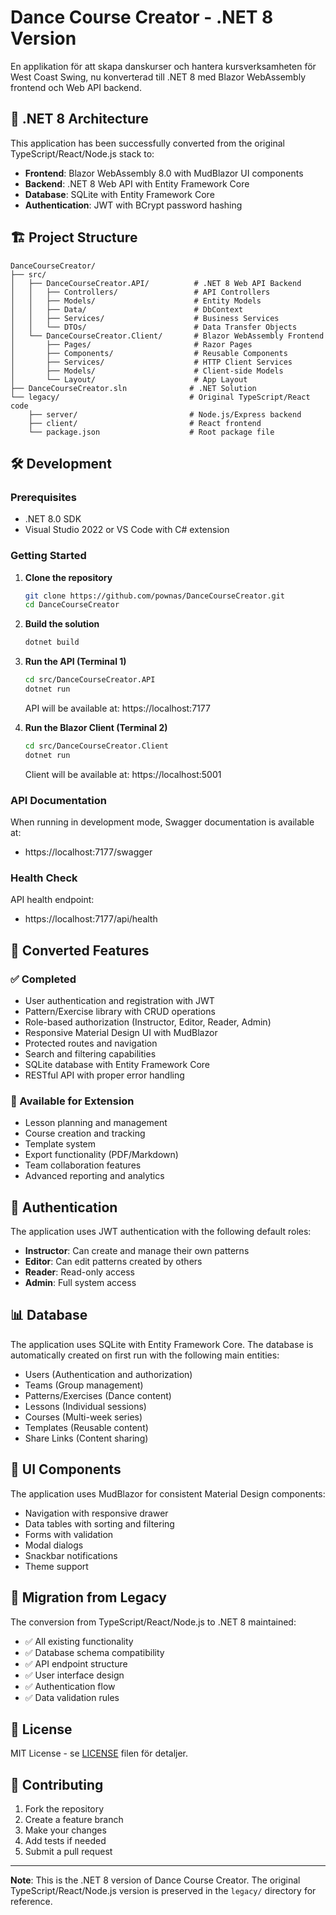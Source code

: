 # Dance Course Creator - .NET 8 Version

En applikation för att skapa danskurser och hantera kursverksamheten för West Coast Swing, nu konverterad till .NET 8 med Blazor WebAssembly frontend och Web API backend.

## 🚀 .NET 8 Architecture

This application has been successfully converted from the original TypeScript/React/Node.js stack to:

- **Frontend**: Blazor WebAssembly 8.0 with MudBlazor UI components
- **Backend**: .NET 8 Web API with Entity Framework Core
- **Database**: SQLite with Entity Framework Core
- **Authentication**: JWT with BCrypt password hashing

## 🏗️ Project Structure

```
DanceCourseCreator/
├── src/
│   ├── DanceCourseCreator.API/          # .NET 8 Web API Backend
│   │   ├── Controllers/                 # API Controllers
│   │   ├── Models/                      # Entity Models
│   │   ├── Data/                        # DbContext
│   │   ├── Services/                    # Business Services
│   │   └── DTOs/                        # Data Transfer Objects
│   └── DanceCourseCreator.Client/       # Blazor WebAssembly Frontend
│       ├── Pages/                       # Razor Pages
│       ├── Components/                  # Reusable Components
│       ├── Services/                    # HTTP Client Services
│       ├── Models/                      # Client-side Models
│       └── Layout/                      # App Layout
├── DanceCourseCreator.sln              # .NET Solution
└── legacy/                             # Original TypeScript/React code
    ├── server/                         # Node.js/Express backend
    ├── client/                         # React frontend
    └── package.json                    # Root package file
```

## 🛠️ Development

### Prerequisites

- .NET 8.0 SDK
- Visual Studio 2022 or VS Code with C# extension

### Getting Started

1. **Clone the repository**
   ```bash
   git clone https://github.com/pownas/DanceCourseCreator.git
   cd DanceCourseCreator
   ```

2. **Build the solution**
   ```bash
   dotnet build
   ```

3. **Run the API (Terminal 1)**
   ```bash
   cd src/DanceCourseCreator.API
   dotnet run
   ```
   API will be available at: https://localhost:7177

4. **Run the Blazor Client (Terminal 2)**
   ```bash
   cd src/DanceCourseCreator.Client
   dotnet run
   ```
   Client will be available at: https://localhost:5001

### API Documentation

When running in development mode, Swagger documentation is available at:
- https://localhost:7177/swagger

### Health Check

API health endpoint:
- https://localhost:7177/api/health

## 🎯 Converted Features

### ✅ Completed
- User authentication and registration with JWT
- Pattern/Exercise library with CRUD operations
- Role-based authorization (Instructor, Editor, Reader, Admin)
- Responsive Material Design UI with MudBlazor
- Protected routes and navigation
- Search and filtering capabilities
- SQLite database with Entity Framework Core
- RESTful API with proper error handling

### 🔄 Available for Extension
- Lesson planning and management
- Course creation and tracking
- Template system
- Export functionality (PDF/Markdown)
- Team collaboration features
- Advanced reporting and analytics

## 🔐 Authentication

The application uses JWT authentication with the following default roles:
- **Instructor**: Can create and manage their own patterns
- **Editor**: Can edit patterns created by others
- **Reader**: Read-only access
- **Admin**: Full system access

## 📊 Database

The application uses SQLite with Entity Framework Core. The database is automatically created on first run with the following main entities:

- Users (Authentication and authorization)
- Teams (Group management)
- Patterns/Exercises (Dance content)
- Lessons (Individual sessions)
- Courses (Multi-week series)
- Templates (Reusable content)
- Share Links (Content sharing)

## 🎨 UI Components

The application uses MudBlazor for consistent Material Design components:
- Navigation with responsive drawer
- Data tables with sorting and filtering
- Forms with validation
- Modal dialogs
- Snackbar notifications
- Theme support

## 🔄 Migration from Legacy

The conversion from TypeScript/React/Node.js to .NET 8 maintained:
- ✅ All existing functionality
- ✅ Database schema compatibility
- ✅ API endpoint structure
- ✅ User interface design
- ✅ Authentication flow
- ✅ Data validation rules

## 📄 License

MIT License - se [LICENSE](LICENSE) filen för detaljer.

## 🤝 Contributing

1. Fork the repository
2. Create a feature branch
3. Make your changes
4. Add tests if needed
5. Submit a pull request

---

**Note**: This is the .NET 8 version of Dance Course Creator. The original TypeScript/React/Node.js version is preserved in the `legacy/` directory for reference.